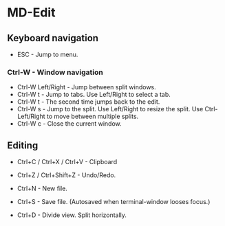 # MD-Edit

## Keyboard navigation

* ESC - Jump to menu.

### Ctrl-W - Window navigation

* Ctrl-W Left/Right - Jump between split windows.
* Ctrl-W t - Jump to tabs. Use Left/Right to select a tab.
* Ctrl-W t - The second time jumps back to the edit.
* Ctrl-W s - Jump to the split. Use Left/Right to resize the split.
             Use Ctrl-Left/Right to move between multiple splits.
* Ctrl-W c - Close the current window.


## Editing

* Ctrl+C / Ctrl+X / Ctrl+V - Clipboard
* Ctrl+Z / Ctrl+Shift+Z - Undo/Redo.

* Ctrl+N - New file.
* Ctrl+S - Save file. (Autosaved when terminal-window looses focus.)
* Ctrl+D - Divide view. Split horizontally.

